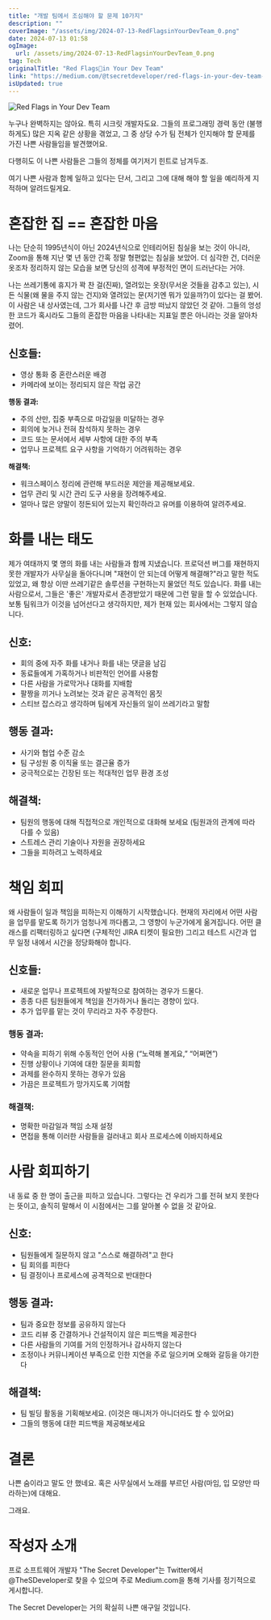 ```yaml
---
title: "개발 팀에서 조심해야 할 문제 10가지"
description: ""
coverImage: "/assets/img/2024-07-13-RedFlagsinYourDevTeam_0.png"
date: 2024-07-13 01:58
ogImage: 
  url: /assets/img/2024-07-13-RedFlagsinYourDevTeam_0.png
tag: Tech
originalTitle: "Red Flags🚩in Your Dev Team"
link: "https://medium.com/@tsecretdeveloper/red-flags-in-your-dev-team-198692a541e0"
isUpdated: true
---
```





![Red Flags in Your Dev Team](/assets/img/2024-07-13-RedFlagsinYourDevTeam_0.png)

누구나 완벽하지는 않아요. 특히 시크릿 개발자도요. 그들의 프로그래밍 경력 동안 (불행하게도) 많은 지옥 같은 상황을 겪었고, 그 중 상당 수가 팀 전체가 인지해야 할 문제를 가진 나쁜 사람들임을 발견했어요.

다행히도 이 나쁜 사람들은 그들의 정체를 여기저기 힌트로 남겨두죠.

여기 나쁜 사람과 함께 일하고 있다는 단서, 그리고 그에 대해 해야 할 일을 예리하게 지적하며 알려드릴게요.

<div class="content-ad"></div>

# 혼잡한 집 == 혼잡한 마음

나는 단순히 1995년식이 아닌 2024년식으로 인테리어된 침실을 보는 것이 아니라, Zoom을 통해 지난 몇 년 동안 간혹 정말 형편없는 침실을 보았어. 더 심각한 건, 더러운 옷조차 정리하지 않는 모습을 보면 당신의 성격에 부정적인 면이 드러난다는 거야.

나는 쓰레기통에 휴지가 꽉 찬 걸(진짜), 열려있는 옷장(무서운 것들을 감추고 있는), 시든 식물(왜 물을 주지 않는 건지)와 열려있는 문(저기엔 뭐가 있을까?)이 있다는 걸 봤어. 이 사람은 내 상사였는데, 그가 회사를 나간 후 금방 떠났지 않았던 것 같아. 그들의 엉성한 코드가 혹시라도 그들의 혼잡한 마음을 나타내는 지표일 뿐은 아니라는 것을 알아차렸어.

## 신호들:

<div class="content-ad"></div>

- 영상 통화 중 혼란스러운 배경
- 카메라에 보이는 정리되지 않은 작업 공간

**행동 결과:**

- 주의 산만, 집중 부족으로 마감일을 미달하는 경우
- 회의에 늦거나 전혀 참석하지 못하는 경우
- 코드 또는 문서에서 세부 사항에 대한 주의 부족
- 업무나 프로젝트 요구 사항을 기억하기 어려워하는 경우

**해결책:**

<div class="content-ad"></div>

- 워크스페이스 정리에 관련해 부드러운 제안을 제공해보세요.
- 업무 관리 및 시간 관리 도구 사용을 장려해주세요.
- 얼마나 많은 양말이 정돈되어 있는지 확인하라고 유머를 이용하여 알려주세요.

# 화를 내는 태도

제가 여태까지 몇 명의 화를 내는 사람들과 함께 지냈습니다. 프로덕션 버그를 재현하지 못한 개발자가 사무실을 돌아다니며 "재현이 안 되는데 어떻게 해결해?"라고 말한 적도 있었고, 왜 항상 이딴 쓰레기같은 솔루션을 구현하는지 물었던 적도 있습니다. 화를 내는 사람으로서, 그들은 '좋은' 개발자로서 존경받았기 때문에 그런 말을 할 수 있었습니다. 보통 팀워크가 이것을 넘어선다고 생각하지만, 제가 현재 있는 회사에서는 그렇지 않습니다.

## 신호:

<div class="content-ad"></div>

- 회의 중에 자주 화를 내거나 화를 내는 댓글을 남김
- 동료들에게 가혹하거나 비판적인 언어를 사용함
- 다른 사람을 가로막거나 대화를 지배함
- 팔짱을 끼거나 노려보는 것과 같은 공격적인 몸짓
- 스티브 잡스라고 생각하며 팀에게 자신들의 일이 쓰레기라고 말함

## 행동 결과:

- 사기와 협업 수준 감소
- 팀 구성원 중 이직율 또는 결근율 증가
- 궁극적으로는 긴장된 또는 적대적인 업무 환경 조성

## 해결책:

<div class="content-ad"></div>

- 팀원의 행동에 대해 직접적으로 개인적으로 대화해 보세요 (팀원과의 관계에 따라 다를 수 있음)
- 스트레스 관리 기술이나 자원을 권장하세요
- 그들을 피하려고 노력하세요

# 책임 회피

왜 사람들이 일과 책임을 피하는지 이해하기 시작했습니다. 현재의 자리에서 어떤 사람을 업무를 맡도록 하기가 엄청나게 까다롭고, 그 영향이 누군가에게 옮겨집니다. 어떤 클래스를 리팩터링하고 싶다면 (구체적인 JIRA 티켓이 필요한) 그리고 테스트 시간과 업무 일정 내에서 시간을 정당화해야 합니다.

## 신호들:

<div class="content-ad"></div>

- 새로운 업무나 프로젝트에 자발적으로 참여하는 경우가 드물다.
- 종종 다른 팀원들에게 책임을 전가하거나 돌리는 경향이 있다.
- 추가 업무를 맡는 것이 무리라고 자주 주장한다.

### 행동 결과:

- 약속을 피하기 위해 수동적인 언어 사용 (“노력해 볼게요,” “어쩌면”)
- 진행 상황이나 기여에 대한 질문을 회피함
- 과제를 완수하지 못하는 경우가 있음
- 가끔은 프로젝트가 망가지도록 기여함

### 해결책:

<div class="content-ad"></div>

- 명확한 마감일과 책임 소재 설정
- 면접을 통해 이러한 사람들을 걸러내고 회사 프로세스에 이바지하세요

# 사람 회피하기

내 동료 중 한 명이 출근을 피하고 있습니다. 그렇다는 건 우리가 그를 전혀 보지 못한다는 뜻이고, 솔직히 말해서 이 시점에서는 그를 알아볼 수 없을 것 같아요.

## 신호:

<div class="content-ad"></div>

- 팀원들에게 질문하지 않고 "스스로 해결하려"고 한다
- 팀 회의를 피한다
- 팀 결정이나 프로세스에 공격적으로 반대한다

## 행동 결과:

- 팀과 중요한 정보를 공유하지 않는다
- 코드 리뷰 중 간결하거나 건설적이지 않은 피드백을 제공한다
- 다른 사람들의 기여를 거의 인정하거나 감사하지 않는다
- 조정이나 커뮤니케이션 부족으로 인한 지연을 주로 일으키며 오해와 갈등을 야기한다

## 해결책:

<div class="content-ad"></div>

- 팀 빌딩 활동을 기획해보세요. (이것은 매니저가 아니더라도 할 수 있어요)
- 그들의 행동에 대한 피드백을 제공해보세요

# 결론

나쁜 숨이라고 말도 안 했네요. 혹은 사무실에서 노래를 부르던 사람(마임, 입 모양만 따라하는)에 대해요.

그래요.

<div class="content-ad"></div>

# 작성자 소개

프로 소프트웨어 개발자 "The Secret Developer"는 Twitter에서 @TheSDeveloper로 찾을 수 있으며 주로 Medium.com을 통해 기사를 정기적으로 게시합니다.

The Secret Developer는 거의 확실히 나쁜 애구일 것입니다.